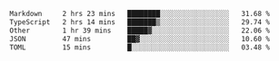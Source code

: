 <!--START_SECTION:waka-->

```txt
Markdown     2 hrs 23 mins   ████████░░░░░░░░░░░░░░░░░   31.68 %
TypeScript   2 hrs 14 mins   ███████▒░░░░░░░░░░░░░░░░░   29.74 %
Other        1 hr 39 mins    █████▓░░░░░░░░░░░░░░░░░░░   22.06 %
JSON         47 mins         ██▓░░░░░░░░░░░░░░░░░░░░░░   10.60 %
TOML         15 mins         █░░░░░░░░░░░░░░░░░░░░░░░░   03.48 %
```

<!--END_SECTION:waka-->